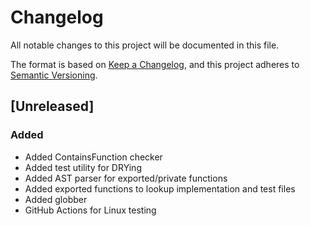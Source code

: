 # Changelog

All notable changes to this project will be documented in this file.

The format is based on [Keep a Changelog](https://keepachangelog.com/en/1.0.0/),
and this project adheres to [Semantic Versioning](https://semver.org/spec/v2.0.0.html).

## [Unreleased]

### Added

- Added ContainsFunction checker
- Added test utility for DRYing
- Added AST parser for exported/private functions
- Added exported functions to lookup implementation and test files
- Added globber
- GitHub Actions for Linux testing
